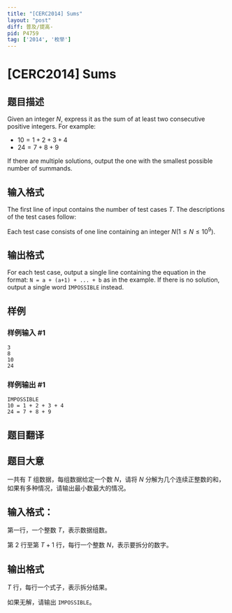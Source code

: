 ```yaml
---
title: "[CERC2014] Sums"
layout: "post"
diff: 普及/提高-
pid: P4759
tag: ['2014', '枚举']
---
```

# [CERC2014] Sums
## 题目描述

Given an integer $N$, express it as the sum of at least two consecutive positive integers. For example:
   
   - $10 = 1 + 2 + 3 + 4$
   - $24 = 7 + 8 + 9$

If there are multiple solutions, output the one with the smallest possible number of summands.

## 输入格式

The first line of input contains the number of test cases $T$. The descriptions of the test cases follow:

Each test case consists of one line containing an integer $N(1 \le N \le 10^9)$.
## 输出格式

For each test case, output a single line containing the equation in the format:
``N = a + (a+1) + ... + b`` as in the example. If there is no solution, output a single word ``IMPOSSIBLE`` instead.

## 样例

### 样例输入 #1
```
3
8
10
24

```
### 样例输出 #1
```
IMPOSSIBLE
10 = 1 + 2 + 3 + 4
24 = 7 + 8 + 9

```
## 题目翻译

## 题目大意

一共有 $T$ 组数据，每组数据给定一个数 $N$，请将 $N$ 分解为几个连续正整数的和，如果有多种情况，请输出最小数最大的情况。

## 输入格式：

第一行，一个整数 $T$，表示数据组数。

第 $2$ 行至第 $T+1$ 行，每行一个整数 $N$，表示要拆分的数字。

## 输出格式

 $T$ 行，每行一个式子，表示拆分结果。

如果无解，请输出 `IMPOSSIBLE`。

